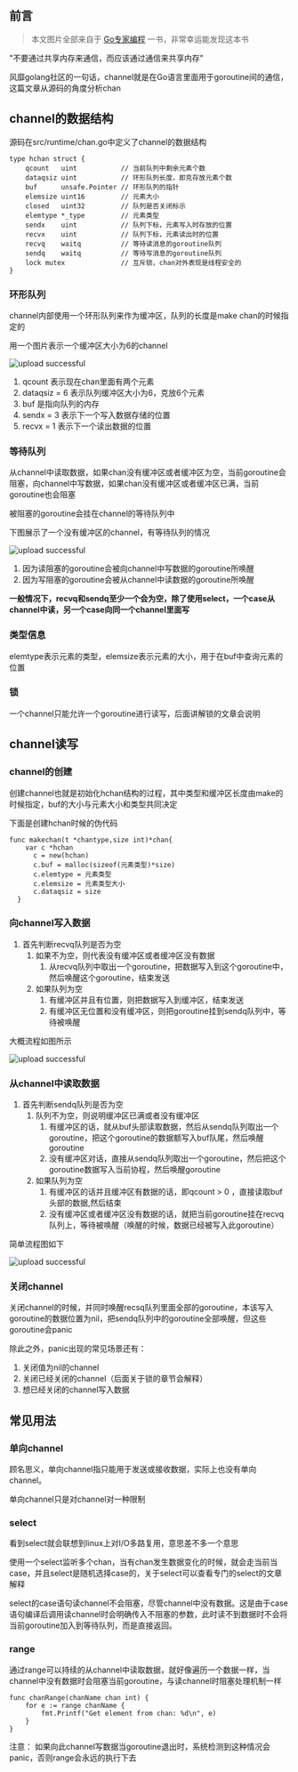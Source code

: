 ## 前言

>本文图片全部来自于 [Go专家编程](https://rainbowmango.gitbook.io/) 一书，非常幸运能发现这本书

"不要通过共享内存来通信，而应该通过通信来共享内存"

风靡golang社区的一句话，channel就是在Go语言里面用于goroutine间的通信，这篇文章从源码的角度分析chan
## channel的数据结构

源码在src/runtime/chan.go中定义了channel的数据结构
	
	type hchan struct {
        qcount   uint           // 当前队列中剩余元素个数
        dataqsiz uint           // 环形队列长度，即克存放元素个数
        buf      unsafe.Pointer // 环形队列的指针
        elemsize uint16			// 元素大小
        closed   uint32			// 队列是否关闭标示
        elemtype *_type 		// 元素类型
        sendx    uint   		// 队列下标，元素写入时存放的位置
        recvx    uint   		// 队列下标，元素读出时的位置
        recvq    waitq  		// 等待读消息的goroutine队列
        sendq    waitq  		// 等待写消息的goroutine队列
        lock mutex				// 互斥锁，chan对外表现是线程安全的
    }

### 环形队列

channel内部使用一个环形队列来作为缓冲区，队列的长度是make chan的时候指定的

用一个图片表示一个缓冲区大小为6的channel

![upload successful](../images/pasted-68.png)

1. qcount 表示现在chan里面有两个元素
2. dataqsiz = 6 表示队列缓冲区大小为6，克放6个元素
3. buf 是指向队列的内存
4. sendx = 3 表示下一个写入数据存储的位置
5. recvx = 1 表示下一个读出数据的位置

### 等待队列

从channel中读取数据，如果chan没有缓冲区或者缓冲区为空，当前goroutine会阻塞，向channel中写数据，如果chan没有缓冲区或者缓冲区已满，当前goroutine也会阻塞

被阻塞的goroutine会挂在channel的等待队列中

下图展示了一个没有缓冲区的channel，有等待队列的情况

![upload successful](../images/pasted-69.png)

1. 因为读阻塞的goroutine会被向channel中写数据的goroutine所唤醒
2. 因为写阻塞的goroutine会被从channel中读数据的goroutine所唤醒

**一般情况下，recvq和sendq至少一个会为空，除了使用select，一个case从channel中读，另一个case向同一个channel里面写**

### 类型信息

elemtype表示元素的类型，elemsize表示元素的大小，用于在buf中查询元素的位置

### 锁

一个channel只能允许一个goroutine进行读写，后面讲解锁的文章会说明

## channel读写

### channel的创建
  
  创建channel也就是初始化hchan结构的过程，其中类型和缓冲区长度由make的时候指定，buf的大小与元素大小和类型共同决定
  
  下面是创建hchan时候的伪代码
  
  	func makechan(t *chantype,size int)*chan{
      	var c *hchan
          c = new(hchan)
          c.buf = malloc(sizeof(元素类型)*size)
          c.elemtype = 元素类型
          c.elemsize = 元素类型大小
          c.dataqsiz = size
      }
      
### 向channel写入数据

1. 首先判断recvq队列是否为空
   1. 如果不为空，则代表没有缓冲区或者缓冲区没有数据
	  1. 从recvq队列中取出一个goroutine，把数据写入到这个goroutine中，然后唤醒这个goroutine，结束发送
   2. 如果队列为空
	  1. 有缓冲区并且有位置，则把数据写入到缓冲区，结束发送
      2. 有缓冲区无位置和没有缓冲区，则把goroutine挂到sendq队列中，等待被唤醒
    
大概流程如图所示

![upload successful](../images/pasted-70.png)

### 从channel中读取数据

1. 首先判断sendq队列是否为空
    1. 队列不为空，则说明缓冲区已满或者没有缓冲区
	   1. 有缓冲区的话，就从buf头部读取数据，然后从sendq队列取出一个goroutine，把这个goroutine的数据额写入buf队尾，然后唤醒goroutine
       2. 没有缓冲区对话，直接从sendq队列取出一个goroutine，然后把这个goroutine数据写入当前协程，然后唤醒goroutine
    2. 如果队列为空
	   1. 有缓冲区的话并且缓冲区有数据的话，即qcount > 0 ，直接读取buf头部的数据,然后结束
       2. 没有缓冲区或者缓冲区没有数据的话，就把当前goroutine挂在recvq队列上，等待被唤醒（唤醒的时候，数据已经被写入此goroutine）
   
简单流程图如下

![upload successful](../images/pasted-71.png)

### 关闭channel

关闭channel的时候，并同时唤醒recsq队列里面全部的goroutine，本该写入goroutine的数据位置为nil，把sendq队列中的goroutine全部唤醒，但这些goroutine会panic

除此之外，panic出现的常见场景还有：
1. 关闭值为nil的channel
2. 关闭已经关闭的channel（后面关于锁的章节会解释）
3. 想已经关闭的channel写入数据


## 常见用法

### 单向channel
顾名思义，单向channel指只能用于发送或接收数据，实际上也没有单向channel。

单向channel只是对channel对一种限制

### select

看到select就会联想到linux上对I/O多路复用，意思差不多一个意思

使用一个select监听多个chan，当有chan发生数据变化的时候，就会走当前当case，并且select是随机选择case的，关于select可以查看专门的select的文章解释

select的case语句读channel不会阻塞，尽管channel中没有数据。这是由于case语句编译后调用读channel时会明确传入不阻塞的参数，此时读不到数据时不会将当前goroutine加入到等待队列，而是直接返回。

### range

通过range可以持续的从channel中读取数据，就好像遍历一个数据一样，当channel中没有数据时会阻塞当前goroutine，与读channel时阻塞处理机制一样

	func chanRange(chanName chan int) {
        for e := range chanName {
            fmt.Printf("Get element from chan: %d\n", e)
        }
    }
    
注意： 如果向此channel写数据当goroutine退出时，系统检测到这种情况会panic，否则range会永远的执行下去
